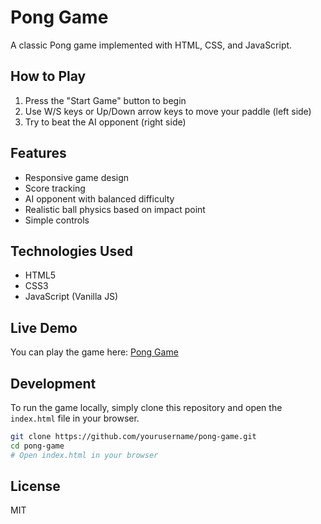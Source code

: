 # Pong Game

A classic Pong game implemented with HTML, CSS, and JavaScript.

## How to Play

1. Press the "Start Game" button to begin
2. Use W/S keys or Up/Down arrow keys to move your paddle (left side)
3. Try to beat the AI opponent (right side)

## Features

- Responsive game design
- Score tracking
- AI opponent with balanced difficulty
- Realistic ball physics based on impact point
- Simple controls

## Technologies Used

- HTML5
- CSS3
- JavaScript (Vanilla JS)

## Live Demo

You can play the game here: [Pong Game](https://yourusername.github.io/pong-game)

## Development

To run the game locally, simply clone this repository and open the `index.html` file in your browser.

```bash
git clone https://github.com/yourusername/pong-game.git
cd pong-game
# Open index.html in your browser
```



## License

MIT

